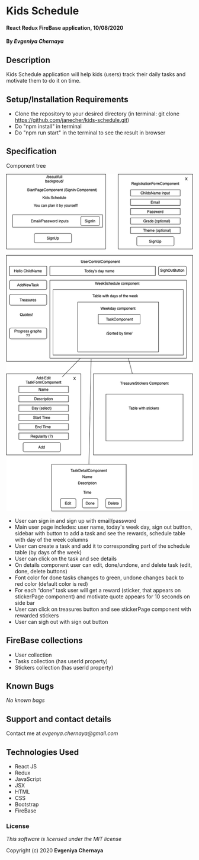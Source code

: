 # Kids Schedule

#### React Redux FireBase application, 10/08/2020

#### By _**Evgeniya Chernaya**_

## Description

Kids Schedule application will help kids (users) track their daily tasks and motivate them to do it on time. 

## Setup/Installation Requirements

* Clone the repository to your desired directory (in terminal: git clone https://github.com/janecher/kids-schedule.git)
* Do "npm install" in terminal
* Do "npm run start" in the terminal to see the result in browser

## Specification

Component tree

<img src="public/component-tree.png"/><br>

* User can sign in and sign up with email/password 
* Main user page incledes: user name, today's week day, sign out buttton, sidebar with button to add a task and see the rewards, schedule table with day of the week columns 
* User can create a task and add it to corresponding part of the schedule table (by days of the week) 
* User can click on the task and see details
* On details component user can edit, done/undone, and delete task (edit, done, delete buttons) 
* Font color for done tasks changes to green, undone changes back to red color (default color is red)
* For each “done” task user will get a reward (sticker, that appears on stickerPage component) and motivate quote appears for 10 seconds on side bar
* User can click on treasures button and see stickerPage component with rewarded stickers
* User can sigh out with sign out button 

## FireBase collections

* User collection
* Tasks collection (has userId property)
* Stickers collection (has userId property)

## Known Bugs

_No known bags_

## Support and contact details

Contact me at _evgenya.chernaya@gmail.com_

## Technologies Used

  * React JS
  * Redux
  * JavaScript
  * JSX
  * HTML
  * CSS
  * Bootstrap
  * FireBase

### License

_This software is licensed under the MIT license_

Copyright (c) 2020 **Evgeniya Chernaya**